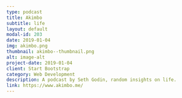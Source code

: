 ```yaml
---
type: podcast
title: Akimbo
subtitle: life
layout: default
modal-id: 203
date: 2019-01-04
img: akimbo.png
thumbnail: akimbo--thumbnail.png
alt: image-alt
project-date: 2019-01-04
client: Start Bootstrap
category: Web Development
description: A podcast by Seth Godin, random insights on life.
link: https://www.akimbo.me/
---
```

